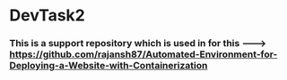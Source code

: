 # DevTask2

### This is a support repository which is used in for this ---> https://github.com/rajansh87/Automated-Environment-for-Deploying-a-Website-with-Containerization

